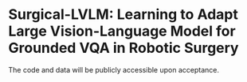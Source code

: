 # Surgical-LVLM: Learning to Adapt Large Vision-Language Model for Grounded VQA in Robotic Surgery

The code and data will be publicly accessible upon acceptance.
